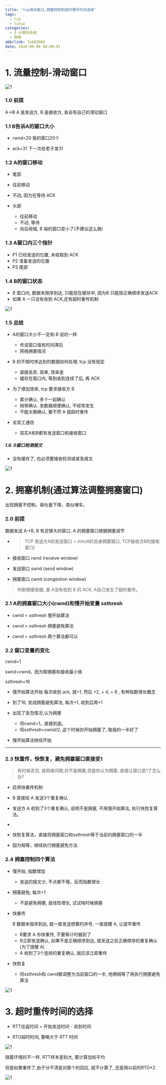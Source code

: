 ```yaml
---
title: 'tcp滑动窗口,拥塞控制和超时重传时间选择'
tags:
  - tcp
  - linux
categories:
  - 3-计算机系统
  - 网络
abbrlink: 7eb83068
date: 2020-06-06 00:00:01
---
```




# 1. 流量控制-滑动窗口



![1](tcp滑动窗口和拥塞控制/1.png)

<!-- more -->

### 1.0 前提

A->B     A 是发送方, B 是接收方,  各自有自己的滑动窗口

### 1.1  B告诉A的窗口大小

+ rwnd=20  我的窗口20个

+ ack=31  下一次给老子发31



### 1.2  A的窗口移动

+  尾部
  + 往前移动
  + 不动, 因为在等待 ACK 

+ 头部
  + 往前移动
  + 不动, 等待
  + 向后收缩, B 端的窗口变小了(不建议这么做)



### 1.3 A窗口内三个指针

+ P1 已经发送的位置, 未收取到 ACK
+ P2 准备发送的位置
+ P3 尾部



### 1.4  B的窗口状态

+ B 窗口内,  数据未按序到达, 只能现在缓存中,  因为B 只能按正确顺序发送ACK
+ 如果 A 一只没有收到 ACK,还有超时重传机制

![1](tcp滑动窗口和拥塞控制/2.png)

### 1.5 总结

+ A的窗口大小不一定和 B 说的一样
  + 传说窗口值有时间滞后
  + 网络拥塞情况

+ B 的不按时序达到的数据如何处理, tcp 没有规定
  + 直接丢弃, 简单, 效率差
  + 缓存在窗口内, 等到收到连续了后, 再 ACK

+ 为了增加效率,  tcp 要求接收方 B 
  + 累计确认, 多个一起确认
  + 捎带确认. 发数据顺便确认, 不经常发生
  + 不能太晚确认, 要不然 A 就超时重传

+ 全双工通信
  + 其实A和B都有发送窗口和接收窗口



##### 1.6. 0窗口检测报文

+ 没有缓存了, 也必须要接收检测或紧急报文

![1](tcp滑动窗口和拥塞控制/4.png)



# 2. 拥塞机制(通过算法调整拥塞窗口)

出现拥塞不控制，吞吐量下降，类似堵车。

### 2.0 前提

数据发送 A->B,  B 有足够大的窗口, A 的拥塞窗口根据拥塞调节 

+ > TCP 发送方A的发送窗口 = min(A的自身拥塞窗口, TCP接收方B的接收窗口)

+ 接收窗口 rwnd (receive window)

+ 发送窗口 swnd (send window)

+ 拥塞窗口 cwnd (congestion window)




>  判断拥塞依据, 是 A没有收到 B 的 ACK, A自己发生了超时重传。



### 2.1 A的拥塞窗口大小(cwnd)和慢开始变量 ssthresh

+ cwnd < ssthresh 慢开始算法


+ cwnd >  ssthresh 拥塞避免算法
+ cwnd =  ssthresh  两个算法都可以



### 2.2 窗口变量的变化

cwnd=1

swnd=cwnd，因为取拥塞和接收最小值

ssthresh=16



+ 慢开始算法开始  每次收到 ack, 就+1,  然后 +2,  + 4,  + 8 , 有种指数增长概念

+ 到了16, 变成拥塞避免算法, 每次+1, 收到后再+1
+ 出现了丢包情况,认为拥塞
  + 将cwnd=1，直接到底。
  + 将ssthresh=cwnd/2, 这个时候你开始拥塞了, 取我的一半好了
+ 慢开始算法继续开始

---

### 2.3 快重传，快恢复，避免拥塞窗口直接变1

> 有时候丢包, 是网络问题,并不是拥塞,但是你认为拥塞,  直接让窗口变1了怎么办?

+ 启用快重传机制
+ B 直接给 A 发送3个重复确认
+ 发送方 A 收到了3个重复确认, 说明不是拥塞, 不用慢开始算法, 执行快恢复算法。

+ 
+ 快恢复算法，直接将拥塞窗口和ssthresh等于当前的拥塞窗口的一半
+ 因为相等，继续执行拥塞避免方法



### 2.4 拥塞控制四个算法

+ 慢开始, 指数增加

  + 发送的报文少, 不点都不慢，反而指数增长

+ 拥塞避免, 每次+1

  + 不是避免拥塞, 是线性增长, 试试啥时候拥塞

+ 快重传

  B 数据未按序到达, 就一直发送想要的序号, 一直提醒 A, 让提早重传

  + B要求 A 你快重传, 不要等计时器到了
  + B立即发送确认, 如果不是正确顺序到达, 就发送之前正确顺序的重复确认(为了提醒 A)
  + A 收到了3个连续的重复确认, 就应该立即重传

+ 快恢复

  + 将ssthresh和 cwnd都调整为当前窗口的一半,  他俩相等了再执行拥塞避免算法



![1](tcp滑动窗口和拥塞控制/3.png)





# 3. 超时重传时间的选择

+ RTT往返时间 = 开始发送时间 -  收到时间

+ RTO超时时间, 要略大于 RTT 时间



![1](tcp滑动窗口和拥塞控制/5.png)



随着环境的不一样, RTT样本差别大, 要计算加权平均

但是如果重传了,由于分不清是对那个的回应, 就不计算了, 还是用以前的RTO*2

![1](tcp滑动窗口和拥塞控制/6.png)